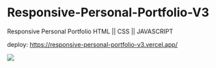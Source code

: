 # Responsive-Personal-Portfolio-V3
Responsive Personal Portfolio HTML || CSS || JAVASCRIPT 

deploy: https://responsive-personal-portfolio-v3.vercel.app/

<img src="fondo.gif">
